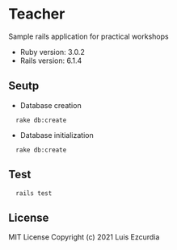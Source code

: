 # Teacher

Sample rails application for practical workshops

* Ruby version: 3.0.2
* Rails version: 6.1.4

## Seutp

* Database creation

```
  rake db:create
```

* Database initialization

```
  rake db:create
```

## Test

```
  rails test
```

## License

MIT License Copyright (c) 2021 Luis Ezcurdia

